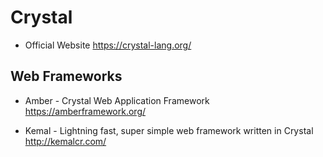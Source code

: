 # Crystal

* Official Website
  https://crystal-lang.org/
  
## Web Frameworks

* Amber - Crystal Web Application Framework
  https://amberframework.org/
  
* Kemal - Lightning fast, super simple web framework written in Crystal
  http://kemalcr.com/
